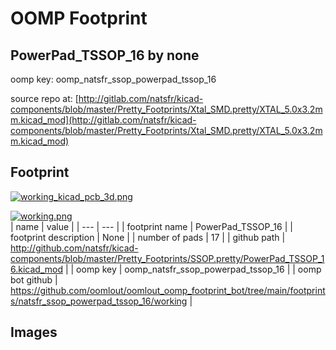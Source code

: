 # OOMP Footprint  
## PowerPad_TSSOP_16  by none  
  
oomp key: oomp_natsfr_ssop_powerpad_tssop_16  
  
source repo at: [http://gitlab.com/natsfr/kicad-components/blob/master/Pretty_Footprints/Xtal_SMD.pretty/XTAL_5.0x3.2mm.kicad_mod](http://gitlab.com/natsfr/kicad-components/blob/master/Pretty_Footprints/Xtal_SMD.pretty/XTAL_5.0x3.2mm.kicad_mod)  
## Footprint  
  
[![working_kicad_pcb_3d.png](working_kicad_pcb_3d_600.png)](working_kicad_pcb_3d.png)  
  
[![working.png](working_600.png)](working.png)  
| name | value | 
| --- | --- | 
| footprint name | PowerPad_TSSOP_16 | 
| footprint description | None | 
| number of pads | 17 | 
| github path | http://github.com/natsfr/kicad-components/blob/master/Pretty_Footprints/SSOP.pretty/PowerPad_TSSOP_16.kicad_mod | 
| oomp key | oomp_natsfr_ssop_powerpad_tssop_16 | 
| oomp bot github | https://github.com/oomlout/oomlout_oomp_footprint_bot/tree/main/footprints/natsfr_ssop_powerpad_tssop_16/working | 
## Images  
